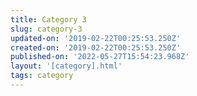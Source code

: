 ```yaml
---
title: Category 3
slug: category-3
updated-on: '2019-02-22T00:25:53.250Z'
created-on: '2019-02-22T00:25:53.250Z'
published-on: '2022-05-27T15:54:23.968Z'
layout: '[category].html'
tags: category
---
```



